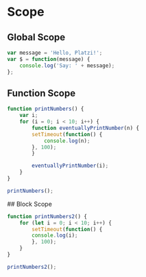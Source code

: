 # Scope

## Global Scope

```javascript
var message = 'Hello, Platzi!';
var $ = function(message) {
    console.log('Say: ' + message);
};
```

## Function Scope

```javascript
function printNumbers() {
    var i;
    for (i = 0; i < 10; i++) {
        function eventuallyPrintNumber(n) {
        setTimeout(function() {
            console.log(n);
        }, 100);
        }

        eventuallyPrintNumber(i);
    }
}

printNumbers();
```

## Block Scope

```javascript
function printNumbers2() {
    for (let i = 0; i < 10; i++) {
        setTimeout(function() {
        console.log(i);
        }, 100);
    }
}

printNumbers2();
```